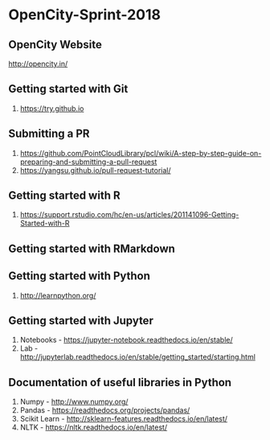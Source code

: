 # OpenCity-Sprint-2018

## OpenCity Website
http://opencity.in/

## Getting started with Git
1. https://try.github.io

## Submitting a PR
1. https://github.com/PointCloudLibrary/pcl/wiki/A-step-by-step-guide-on-preparing-and-submitting-a-pull-request
2. https://yangsu.github.io/pull-request-tutorial/

## Getting started with R
1. https://support.rstudio.com/hc/en-us/articles/201141096-Getting-Started-with-R

## Getting started with RMarkdown

## Getting started with Python
1. http://learnpython.org/

## Getting started with Jupyter 
1. Notebooks - https://jupyter-notebook.readthedocs.io/en/stable/
2. Lab - http://jupyterlab.readthedocs.io/en/stable/getting_started/starting.html

## Documentation of useful libraries in Python
1. Numpy - http://www.numpy.org/
2. Pandas - https://readthedocs.org/projects/pandas/
3. Scikit Learn - http://sklearn-features.readthedocs.io/en/latest/
4. NLTK - https://nltk.readthedocs.io/en/latest/
